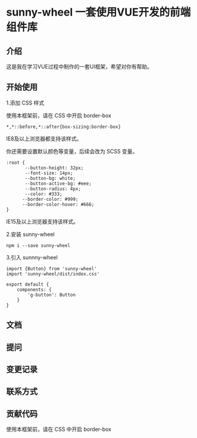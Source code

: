 # sunny-wheel 一套使用VUE开发的前端组件库

## 介绍

这是我在学习VUE过程中制作的一套UI框架，希望对你有帮助。

## 开始使用

1.添加 CSS 样式

使用本框架前，请在 CSS 中开启 border-box
```
*,*::before,*::after{box-sizing:border-box}
```

IE8及以上浏览器都支持该样式。

你还需要设置默认颜色等变量，后续会改为 SCSS 变量。

```
:root {
       --button-height: 32px;
       --font-size: 14px;
       --button-bg: white;
       --button-active-bg: #eee;
       --button-radius: 4px;
       --color: #333;
      --border-color: #999;
      --border-color-hover: #666;
}
```
IE15及以上浏览器支持该样式。

2.安装 sunny-wheel

```$xslt
npm i --save sunny-wheel
```

3.引入 sunnny-wheel
```$xslt
import {Button} from 'sunny-wheel'
import 'sunny-wheel/dist/index.css'

export default {
    components: {
        'g-button': Button
    }
}
```






## 文档


## 提问

## 变更记录

## 联系方式

## 贡献代码
使用本框架前，请在 CSS 中开启 border-box

